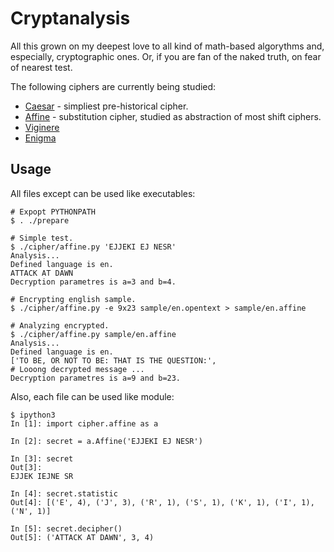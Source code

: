 Cryptanalysis
=============

All this grown on my deepest love to all kind of math-based algorythms and,
especially, cryptographic ones. Or, if you are fan of the naked truth, on 
fear of nearest test.

The following ciphers are currently being studied:

* [Caesar](http://en.wikipedia.org/wiki/Caesar_cipher) - simpliest 
  pre-historical cipher.
* [Affine](http://en.wikipedia.org/wiki/Affine_cipher) - substitution 
  cipher, studied as abstraction of most shift ciphers.
* [Viginere]()
* [Enigma]()

Usage
-----

All files except can be used like executables:

    # Expopt PYTHONPATH
    $ . ./prepare

    # Simple test.
    $ ./cipher/affine.py 'EJJEKI EJ NESR'
    Analysis...
    Defined language is en.
    ATTACK AT DAWN
    Decryption parametres is a=3 and b=4.

    # Encrypting english sample.
    $ ./cipher/affine.py -e 9x23 sample/en.opentext > sample/en.affine

    # Analyzing encrypted.
    $ ./cipher/affine.py sample/en.affine 
    Analysis...
    Defined language is en.
    ['TO BE, OR NOT TO BE: THAT IS THE QUESTION:', 
    # Looong decrypted message ... 
    Decryption parametres is a=9 and b=23.

Also, each file can be used like module:

    $ ipython3
    In [1]: import cipher.affine as a

    In [2]: secret = a.Affine('EJJEKI EJ NESR')

    In [3]: secret
    Out[3]: 
    EJJEK IEJNE SR

    In [4]: secret.statistic
    Out[4]: [('E', 4), ('J', 3), ('R', 1), ('S', 1), ('K', 1), ('I', 1), ('N', 1)]

    In [5]: secret.decipher()
    Out[5]: ('ATTACK AT DAWN', 3, 4)

